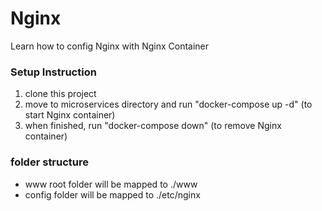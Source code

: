 # Nginx

Learn how to config Nginx with Nginx Container

### Setup Instruction

1. clone this project
2. move to microservices directory and run "docker-compose up -d" (to start Nginx container)
3. when finished, run "docker-compose down" (to remove Nginx container)

### folder structure

- www root folder will be mapped to ./www 
- config folder will be mapped to ./etc/nginx
